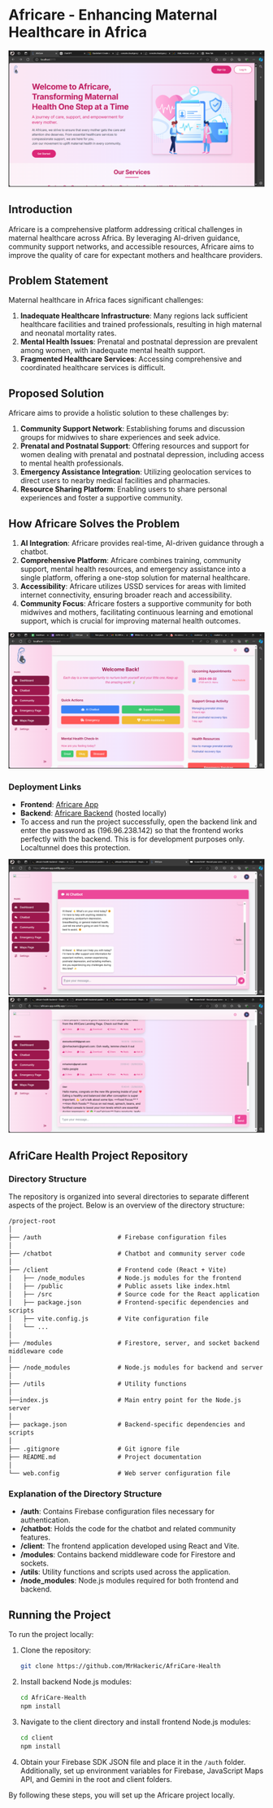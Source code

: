 # Africare - Enhancing Maternal Healthcare in Africa

<img src="./client/src/images/Screenshot 2024-09-20 102221.png">

## Introduction

Africare is a comprehensive platform addressing critical challenges in maternal healthcare across Africa. By leveraging AI-driven guidance, community support networks, and accessible resources, Africare aims to improve the quality of care for expectant mothers and healthcare providers.

## Problem Statement

Maternal healthcare in Africa faces significant challenges:

1. **Inadequate Healthcare Infrastructure**: Many regions lack sufficient healthcare facilities and trained professionals, resulting in high maternal and neonatal mortality rates.
2. **Mental Health Issues**: Prenatal and postnatal depression are prevalent among women, with inadequate mental health support.
3. **Fragmented Healthcare Services**: Accessing comprehensive and coordinated healthcare services is difficult.

## Proposed Solution

Africare aims to provide a holistic solution to these challenges by:

1. **Community Support Network**: Establishing forums and discussion groups for midwives to share experiences and seek advice.
2. **Prenatal and Postnatal Support**: Offering resources and support for women dealing with prenatal and postnatal depression, including access to mental health professionals.
3. **Emergency Assistance Integration**: Utilizing geolocation services to direct users to nearby medical facilities and pharmacies.
4. **Resource Sharing Platform**: Enabling users to share personal experiences and foster a supportive community.

## How Africare Solves the Problem

1. **AI Integration**: Africare provides real-time, AI-driven guidance through a chatbot.
2. **Comprehensive Platform**: Africare combines training, community support, mental health resources, and emergency assistance into a single platform, offering a one-stop solution for maternal healthcare.
3. **Accessibility**: Africare utilizes USSD services for areas with limited internet connectivity, ensuring broader reach and accessibility.
4. **Community Focus**: Africare fosters a supportive community for both midwives and mothers, facilitating continuous learning and emotional support, which is crucial for improving maternal health outcomes.

<img src="./client/src/images/Screenshot 2024-09-20 230301.png">

### Deployment Links
- **Frontend**: [Africare App](https://africare-app.netlify.app)
- **Backend**: [Africare Backend](https://africare.loca.lt) (hosted locally)
- To access and run the project successfully, open the backend link and enter the password as (196.96.238.142) so that the frontend works perfectly with the backend. This is for development purposes only. Localtunnel does this protection.

<img src="./client/src/images/Screenshot 2024-09-22 154035.png">

<img src="./client/src/images/Screenshot 2024-09-22 154059.png">

## AfriCare Health Project Repository

### Directory Structure

The repository is organized into several directories to separate different aspects of the project. Below is an overview of the directory structure:

```
/project-root
│
├── /auth                     # Firebase configuration files
│
├── /chatbot                  # Chatbot and community server code
│
├── /client                   # Frontend code (React + Vite)
│   ├── /node_modules         # Node.js modules for the frontend
│   ├── /public               # Public assets like index.html
│   ├── /src                  # Source code for the React application
│   ├── package.json          # Frontend-specific dependencies and scripts
│   ├── vite.config.js        # Vite configuration file
│   └── ...
│
├── /modules                  # Firestore, server, and socket backend middleware code
│
├── /node_modules             # Node.js modules for backend and server
│
├── /utils                    # Utility functions
│
├──index.js                   # Main entry point for the Node.js server
│
├── package.json              # Backend-specific dependencies and scripts
│
├── .gitignore                # Git ignore file
├── README.md                 # Project documentation
│
└── web.config                # Web server configuration file
```

### Explanation of the Directory Structure

- **/auth**: Contains Firebase configuration files necessary for authentication.
- **/chatbot**: Holds the code for the chatbot and related community features.
- **/client**: The frontend application developed using React and Vite.
- **/modules**: Contains backend middleware code for Firestore and sockets.
- **/utils**: Utility functions and scripts used across the application.
- **/node_modules**: Node.js modules required for both frontend and backend.

## Running the Project

To run the project locally:

1. Clone the repository:
   ```bash
   git clone https://github.com/MrHackeric/AfriCare-Health
   ```

2. Install backend Node.js modules:
   ```bash
   cd AfriCare-Health
   npm install
   ```

3. Navigate to the client directory and install frontend Node.js modules:
   ```bash
   cd client
   npm install
   ```

4. Obtain your Firebase SDK JSON file and place it in the `/auth` folder. Additionally, set up environment variables for Firebase, JavaScript Maps API, and Gemini in the root and client folders.

By following these steps, you will set up the Africare project locally.

